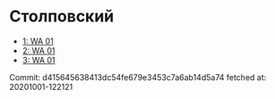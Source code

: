 # Столповский
- [1: WA 01](1.md)
- [2: WA 01](2.md)
- [3: WA 01](3.md)

Commit: d415645638413dc54fe679e3453c7a6ab14d5a74
 fetched at: 20201001-122121
